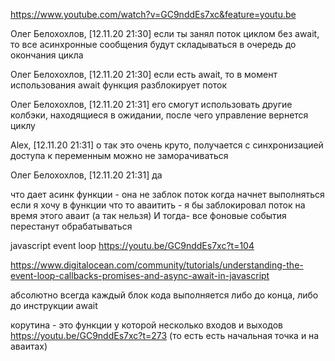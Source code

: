 https://www.youtube.com/watch?v=GC9nddEs7xc&feature=youtu.be

Олег Белохохлов, [12.11.20 21:30]
если ты занял поток циклом без await, то все асинхронные сообщения будут складываться в очередь до окончания цикла

Олег Белохохлов, [12.11.20 21:30]
если есть await, то в момент использования await функция разблокирует поток

Олег Белохохлов, [12.11.20 21:31]
его смогут использовать другие колбэки, находящиеся в ожидании, после чего управление вернется циклу

Alex, [12.11.20 21:31]
о так это очень круто, получается с синхронизацией доступа к переменным можно не заморачиваться

Олег Белохохлов, [12.11.20 21:31]
да

что дает асинк функции - она не заблок поток когда начнет выполняться
если я хочу в функции что то аваитить - я бы заблокировал поток на время этого аваит (а так нельзя) И тогда-  все фоновые события перестанут обрабатываться

javascript event loop https://youtu.be/GC9nddEs7xc?t=104

https://www.digitalocean.com/community/tutorials/understanding-the-event-loop-callbacks-promises-and-async-await-in-javascript

абсолютно всегда каждый блок кода выполняется либо до конца, либо до инструкции await

корутина - это функции у которой несколько входов и выходов https://youtu.be/GC9nddEs7xc?t=273 (то есть есть начальная точка и на аваитах)